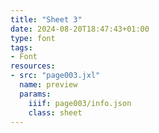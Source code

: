 ```yaml
---
title: "Sheet 3"
date: 2024-08-20T18:47:43+01:00
type: font
tags:
- Font
resources:
- src: "page003.jxl"
  name: preview
  params:
    iiif: page003/info.json
    class: sheet
---
```

